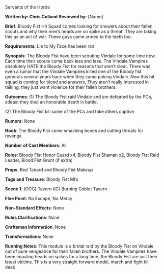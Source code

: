 Servants of the Horde

 

**Written by: Chris Colland**        **Reviewed by:** [Name]




 **Brief**: Bloody Fist Hit Squad comes looking for answers about their fallen scouts and why their men’s heads are on spike as a threat. They are taking this as an act of war. These guys came armed to the teeth too.




 **Requirements:** Lie to My Face has been ran

 

**Synopsis**: The Bloody Fist have been scouting Vindale for some time now. Each time their scouts come back less and less. The Vindale Vampires absolutely HATE the Bloody Fist for reasons that aren’t clear. There was even a rumor that the Vindale Vampires killed one of the Bloody fist generals several years back when they came poking Vindale. Now this hit squad is coming for blood and answers, They aren’t really interested in talking, they just want violence for their fallen brothers.

 

**Outcomes**: (1) The Bloody Fist raid Vindale and are defeated by the PCs, atleast they died an honorable death in battle.

 

(2) The Bloody Fist kill some of the PCs and take others captive

 

**Rumors:** None




 **Hook**: The Bloody Fist come smashing bones and cutting throats for revenge

**Number of Cast Members**: All

**Roles**: Bloody Fist Honor Guard x4, Bloody Fist Shaman x2, Bloody Fist Raid Leader, Blood Fist Grunt (if extra)

**Props**: Red Tabard and Bloody Fist Makeup

**Tags and Treasure**: Bloody Fist MI’s

**Scene 1**: (OOG) Tavern (IG) Burning Goblet Tavern

**Flee Point**: No Escape, No Mercy

**Non-Standard Effects**: None

**Rules Clarifications**: None

**Craftsman Information**: None

**Transformations:** None

 **Running Notes**: This module is a brutal raid by the Bloody Fist on Vindale out of pure vengeance for their fallen brothers. The Vindale Vampires have been impaling heads on spikes for a long time, the Bloody Fist are just their latest victims. This is a very straight forward model, march and fight till dead.


